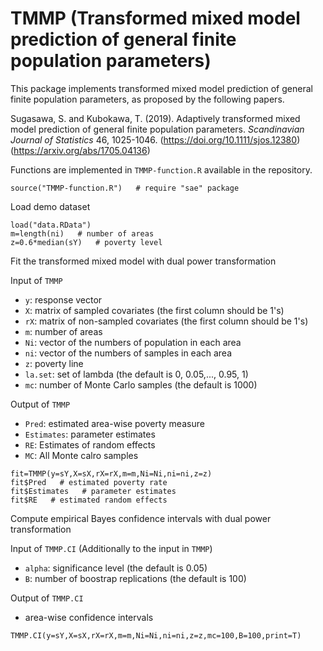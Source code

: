 # TMMP (Transformed mixed model prediction of general finite population parameters)
This package implements transformed mixed model prediction of general finite population parameters, as proposed by the following papers.

Sugasawa, S. and Kubokawa, T.  (2019). Adaptively transformed mixed model prediction of general finite population parameters. *Scandinavian Journal of Statistics* 46, 1025-1046. (https://doi.org/10.1111/sjos.12380)  (https://arxiv.org/abs/1705.04136)

Functions are implemented in `TMMP-function.R` available in the repository.
```{r}
source("TMMP-function.R")   # require "sae" package
```

Load demo dataset
```{r}
load("data.RData")
m=length(ni)   # number of areas
z=0.6*median(sY)   # poverty level
```

Fit the transformed mixed model with dual power transformation

Input of `TMMP`

- `y`: response vector
- `X`: matrix of sampled covariates (the first column should be 1's)
- `rX`: matrix of non-sampled covariates (the first column should be 1's)
- `m`: number of areas
- `Ni`: vector of the numbers of population in each area
- `ni`: vector of the numbers of samples in each area
- `z`: poverty line
- `la.set`: set of lambda (the default is 0, 0.05,..., 0.95, 1)
- `mc`: number of Monte Carlo samples (the default is 1000)

Output of `TMMP`

- `Pred`: estimated area-wise poverty measure
- `Estimates`: parameter estimates 
- `RE`: Estimates of random effects 
- `MC`: All Monte calro samples  
```{r}
fit=TMMP(y=sY,X=sX,rX=rX,m=m,Ni=Ni,ni=ni,z=z)
fit$Pred   # estimated poverty rate
fit$Estimates   # parameter estimates
fit$RE   # estimated random effects
```

Compute empirical Bayes confidence intervals with dual power transformation

Input of `TMMP.CI`  (Additionally to the input in `TMMP`)

- `alpha`: significance level (the default is 0.05)
- `B`: number of boostrap replications (the default is 100)

Output of `TMMP.CI`

- area-wise confidence intervals
```{r}
TMMP.CI(y=sY,X=sX,rX=rX,m=m,Ni=Ni,ni=ni,z=z,mc=100,B=100,print=T)
```



